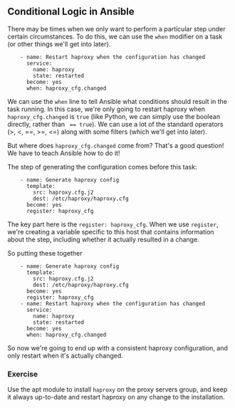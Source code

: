## Conditional Logic in Ansible
There may be times when we only want to perform a particular step under certain circumstances.  To do this, we can
use the `when` modifier on a task (or other things we'll get into later).

```
    - name: Restart haproxy when the configuration has changed
      service:
        name: haproxy
        state: restarted
      become: yes
      when: haproxy_cfg.changed
```

We can use the `when` line to tell Ansible what conditions should result in the task running.  In this case,
we're only going to restart haproxy when `haproxy_cfg.changed` is `true` (like Python, we can simply use the boolean
directly, rather than ` == true`).  We can use a lot of the standard operators (>, <, ==, >=, <=) along with some
filters (which we'll get into later).

But where does `haproxy_cfg.changed` come from?  That's a good question!  We have to teach Ansible how to do it!

The step of generating the configuration comes before this task:
```
    - name: Generate haproxy config
      template:
        src: haproxy.cfg.j2
        dest: /etc/haproxy/haproxy.cfg
      become: yes
      register: haproxy_cfg
```

The key part here is the `register: haproxy_cfg`.  When we use `register`, we're creating a variable specific to this
host that contains information about the step, including whether it actually resulted in a change.

So putting these together
```
    - name: Generate haproxy config
      template:
        src: haproxy.cfg.j2
        dest: /etc/haproxy/haproxy.cfg
      become: yes
      register: haproxy_cfg
    - name: Restart haproxy when the configuration has changed
      service:
        name: haproxy
        state: restarted
      become: yes
      when: haproxy_cfg.changed
```
So now we're going to end up with a consistent haproxy configuration, and only restart when it's actually changed.

### Exercise
Use the apt module to install `haproxy` on the proxy servers group, and keep it always up-to-date and restart haproxy
on any change to the installation.

##